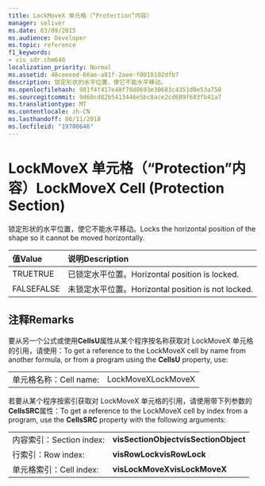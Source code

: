 ```yaml
---
title: LockMoveX 单元格（“Protection”内容）
manager: soliver
ms.date: 03/09/2015
ms.audience: Developer
ms.topic: reference
f1_keywords:
- vis_sdr.chm640
localization_priority: Normal
ms.assetid: 48ceeeed-66ae-a81f-2aee-f0010102dfb7
description: 锁定形状的水平位置，使它不能水平移动。
ms.openlocfilehash: 981f4f417e48f70d0693e30683c4351d0e53a758
ms.sourcegitcommit: 9d60cd82b5413446e5bc8ace2cd689f683fb41a7
ms.translationtype: MT
ms.contentlocale: zh-CN
ms.lasthandoff: 06/11/2018
ms.locfileid: "19780646"
---
```

# <a name="lockmovex-cell-protection-section"></a><span data-ttu-id="12f75-103">LockMoveX 单元格（“Protection”内容）</span><span class="sxs-lookup"><span data-stu-id="12f75-103">LockMoveX Cell (Protection Section)</span></span>

<span data-ttu-id="12f75-104">锁定形状的水平位置，使它不能水平移动。</span><span class="sxs-lookup"><span data-stu-id="12f75-104">Locks the horizontal position of the shape so it cannot be moved horizontally.</span></span>
  
|<span data-ttu-id="12f75-105">**值**</span><span class="sxs-lookup"><span data-stu-id="12f75-105">**Value**</span></span>|<span data-ttu-id="12f75-106">**说明**</span><span class="sxs-lookup"><span data-stu-id="12f75-106">**Description**</span></span>|
|:-----|:-----|
| <span data-ttu-id="12f75-107">TRUE</span><span class="sxs-lookup"><span data-stu-id="12f75-107">TRUE</span></span>  <br/> | <span data-ttu-id="12f75-108">已锁定水平位置。</span><span class="sxs-lookup"><span data-stu-id="12f75-108">Horizontal position is locked.</span></span>  <br/> |
| <span data-ttu-id="12f75-109">FALSE</span><span class="sxs-lookup"><span data-stu-id="12f75-109">FALSE</span></span>  <br/> | <span data-ttu-id="12f75-110">未锁定水平位置。</span><span class="sxs-lookup"><span data-stu-id="12f75-110">Horizontal position is not locked.</span></span>  <br/> |
   
## <a name="remarks"></a><span data-ttu-id="12f75-111">注释</span><span class="sxs-lookup"><span data-stu-id="12f75-111">Remarks</span></span>

<span data-ttu-id="12f75-112">要从另一个公式或使用**CellsU**属性从某个程序按名称获取对 LockMoveX 单元格的引用，请使用：</span><span class="sxs-lookup"><span data-stu-id="12f75-112">To get a reference to the LockMoveX cell by name from another formula, or from a program using the **CellsU** property, use:</span></span> 
  
|||
|:-----|:-----|
| <span data-ttu-id="12f75-113">单元格名称：</span><span class="sxs-lookup"><span data-stu-id="12f75-113">Cell name:</span></span>  <br/> | <span data-ttu-id="12f75-114">LockMoveX</span><span class="sxs-lookup"><span data-stu-id="12f75-114">LockMoveX</span></span>  <br/> |
   
<span data-ttu-id="12f75-115">若要从某个程序按索引获取对 LockMoveX 单元格的引用，请使用带下列参数的**CellsSRC**属性：</span><span class="sxs-lookup"><span data-stu-id="12f75-115">To get a reference to the LockMoveX cell by index from a program, use the **CellsSRC** property with the following arguments:</span></span> 
  
|||
|:-----|:-----|
| <span data-ttu-id="12f75-116">内容索引：</span><span class="sxs-lookup"><span data-stu-id="12f75-116">Section index:</span></span>  <br/> |<span data-ttu-id="12f75-117">**visSectionObject**</span><span class="sxs-lookup"><span data-stu-id="12f75-117">**visSectionObject**</span></span> <br/> |
| <span data-ttu-id="12f75-118">行索引：</span><span class="sxs-lookup"><span data-stu-id="12f75-118">Row index:</span></span>  <br/> |<span data-ttu-id="12f75-119">**visRowLock**</span><span class="sxs-lookup"><span data-stu-id="12f75-119">**visRowLock**</span></span> <br/> |
| <span data-ttu-id="12f75-120">单元格索引：</span><span class="sxs-lookup"><span data-stu-id="12f75-120">Cell index:</span></span>  <br/> |<span data-ttu-id="12f75-121">**visLockMoveX**</span><span class="sxs-lookup"><span data-stu-id="12f75-121">**visLockMoveX**</span></span> <br/> |
   

